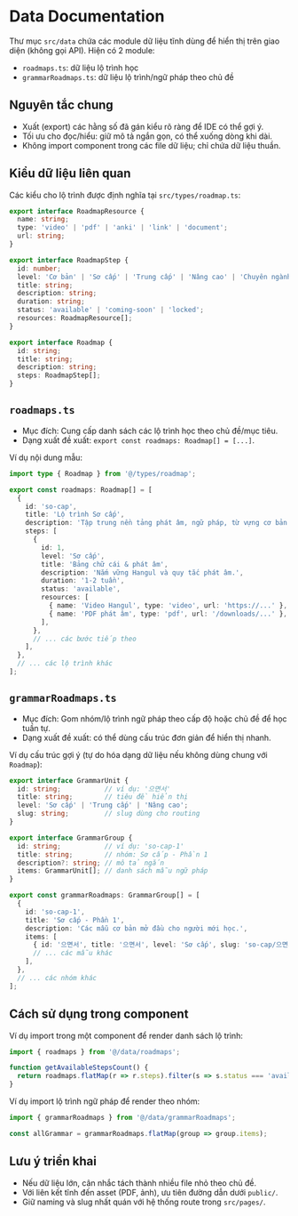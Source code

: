 # Data Documentation

Thư mục `src/data` chứa các module dữ liệu tĩnh dùng để hiển thị trên giao diện (không gọi API).
Hiện có 2 module:
- `roadmaps.ts`: dữ liệu lộ trình học
- `grammarRoadmaps.ts`: dữ liệu lộ trình/ngữ pháp theo chủ đề

## Nguyên tắc chung
- Xuất (export) các hằng số đã gán kiểu rõ ràng để IDE có thể gợi ý.
- Tối ưu cho đọc/hiểu: giữ mô tả ngắn gọn, có thể xuống dòng khi dài.
- Không import component trong các file dữ liệu; chỉ chứa dữ liệu thuần.

## Kiểu dữ liệu liên quan
Các kiểu cho lộ trình được định nghĩa tại `src/types/roadmap.ts`:

```ts
export interface RoadmapResource {
  name: string;
  type: 'video' | 'pdf' | 'anki' | 'link' | 'document';
  url: string;
}

export interface RoadmapStep {
  id: number;
  level: 'Cơ bản' | 'Sơ cấp' | 'Trung cấp' | 'Nâng cao' | 'Chuyên ngành';
  title: string;
  description: string;
  duration: string;
  status: 'available' | 'coming-soon' | 'locked';
  resources: RoadmapResource[];
}

export interface Roadmap {
  id: string;
  title: string;
  description: string;
  steps: RoadmapStep[];
}
```

## `roadmaps.ts`
- Mục đích: Cung cấp danh sách các lộ trình học theo chủ đề/mục tiêu.
- Dạng xuất đề xuất: `export const roadmaps: Roadmap[] = [...]`.

Ví dụ nội dung mẫu:

```ts
import type { Roadmap } from '@/types/roadmap';

export const roadmaps: Roadmap[] = [
  {
    id: 'so-cap',
    title: 'Lộ trình Sơ cấp',
    description: 'Tập trung nền tảng phát âm, ngữ pháp, từ vựng cơ bản.',
    steps: [
      {
        id: 1,
        level: 'Sơ cấp',
        title: 'Bảng chữ cái & phát âm',
        description: 'Nắm vững Hangul và quy tắc phát âm.',
        duration: '1-2 tuần',
        status: 'available',
        resources: [
          { name: 'Video Hangul', type: 'video', url: 'https://...' },
          { name: 'PDF phát âm', type: 'pdf', url: '/downloads/...' },
        ],
      },
      // ... các bước tiếp theo
    ],
  },
  // ... các lộ trình khác
];
```

## `grammarRoadmaps.ts`
- Mục đích: Gom nhóm/lộ trình ngữ pháp theo cấp độ hoặc chủ đề để học tuần tự.
- Dạng xuất đề xuất: có thể dùng cấu trúc đơn giản để hiển thị nhanh.

Ví dụ cấu trúc gợi ý (tự do hóa dạng dữ liệu nếu không dùng chung với `Roadmap`):

```ts
export interface GrammarUnit {
  id: string;           // ví dụ: '으면서'
  title: string;        // tiêu đề hiển thị
  level: 'Sơ cấp' | 'Trung cấp' | 'Nâng cao';
  slug: string;         // slug dùng cho routing
}

export interface GrammarGroup {
  id: string;           // ví dụ: 'so-cap-1'
  title: string;        // nhóm: Sơ cấp - Phần 1
  description?: string; // mô tả ngắn
  items: GrammarUnit[]; // danh sách mẫu ngữ pháp
}

export const grammarRoadmaps: GrammarGroup[] = [
  {
    id: 'so-cap-1',
    title: 'Sơ cấp - Phần 1',
    description: 'Các mẫu cơ bản mở đầu cho người mới học.',
    items: [
      { id: '으면서', title: '으면서', level: 'Sơ cấp', slug: 'so-cap/으면서' },
      // ... các mẫu khác
    ],
  },
  // ... các nhóm khác
];
```

## Cách sử dụng trong component
Ví dụ import trong một component để render danh sách lộ trình:

```ts
import { roadmaps } from '@/data/roadmaps';

function getAvailableStepsCount() {
  return roadmaps.flatMap(r => r.steps).filter(s => s.status === 'available').length;
}
```

Ví dụ import lộ trình ngữ pháp để render theo nhóm:

```ts
import { grammarRoadmaps } from '@/data/grammarRoadmaps';

const allGrammar = grammarRoadmaps.flatMap(group => group.items);
```

## Lưu ý triển khai
- Nếu dữ liệu lớn, cân nhắc tách thành nhiều file nhỏ theo chủ đề.
- Với liên kết tĩnh đến asset (PDF, ảnh), ưu tiên đường dẫn dưới `public/`.
- Giữ naming và slug nhất quán với hệ thống route trong `src/pages/`.
